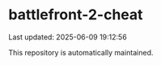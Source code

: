 # battlefront-2-cheat

Last updated: 2025-06-09 19:12:56

This repository is automatically maintained.
